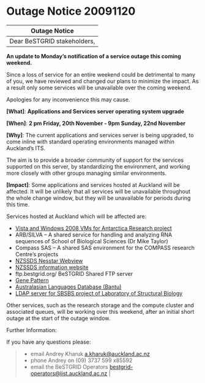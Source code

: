 # Outage Notice 20091120

|  Outage Notice               |
| ---------------------------- |
|  Dear BeSTGRID stakeholders, |

**An update to Monday’s notification of a service outage this coming weekend.**

Since a loss of service for an entire weekend could be detrimental to many of you, we have reviewed and changed our plans to minimize the impact. As a result only some services will be unavailable over the coming weekend.

Apologies for any inconvenience this may cause.

**[What]**: **Applications and Services server operating system upgrade**

**[When]**: **2 pm Friday, 20th November - 9pm Sunday, 22nd November**

**[Why]**: The current applications and services server is being upgraded, to come inline with standard operating environments managed within Auckland’s ITS.

The aim is to provide a broader community of support for the services supported on this server, by standardizing the environment, and working more closely with other groups managing similar environments.

**[Impact]**: Some applications and services hosted at Auckland will be affected. It will be unlikely that all services will be unavailable throughout the whole change window, but they will be unavailable for periods during this time.

Services hosted at Auckland which will be affected are:

- [Vista and Windows 2008 VMs for Antarctica Research project](http://www.bestgrid.org/index.php/Research_Projects_using_the_BeSTGRID_Data_GRID#Antarctica_Research_Projects)
- ARB/SILVA – A shared service for handling and analyzing RNA sequences of School of Biological Sciences (Dr Mike Taylor)
- Compass SAS – A shared SAS environment for the COMPASS research Centre’s projects
- [NZSSDS Nesstar Webview](http://webview.nzssds.org.nz/webview/)
- [NZSSDS information website](http://www.nzssds.org.nz/)
- ftp.bestgrid.org/ BeSTGRID Shared FTP server
- [Gene Pattern](http://genepattern.auckland.ac.nz/)
- [Australasian Languages Database (Bantu)](http://language.psy.auckland.ac.nz/)
- [LDAP server for SBSBS project of Laboratory of Structural Biology](http://www.bestgrid.org/index.php/Research_Projects_using_the_BeSTGRID_Data_GRID#SBSBS_project_of_Laboratory_of_Structural_Biology)

Other services, such as the research storage and the compute cluster and associated queues, will be working over this weekend, after an initial short outage at the start of the outage window.

Further Information:

If you have any questions please:

> - email Andrey Kharuk a.kharuk@auckland.ac.nz
> - phone Andrey on (09) 3737 599 x85592
> - email the BeSTGRID Operators bestgrid-operators@list.auckland.ac.nz |
